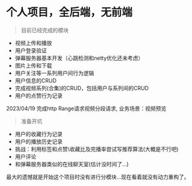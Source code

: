# 个人项目，全后端，无前端
> 目前已经完成的模块
* 视频上传和播放
* 用户登录验证
* 弹幕服务器基本开发（心跳检测和netty优化还未考虑）
* 图片上传和下载
* 用户关注等一系列用户间行为逻辑
* 用户信息的CRUD
* 完成视频系列(合集)的CRUD，包括用户与系列间的CRUD
* 用户的点赞行为记录

2023/04/19 完成http Range请求视频分段请求, 业务场景：视频预览

> 准备开坑
* 用户的收藏行为记录
* 用户的播放历史记录
* 挑战：利用标签和点赞\收藏比及完播率尝试写推荐算法(大概是不行吧)
* 用户评论
* 和弹幕服务器类似的在线聊天室(估计没时间了...)

最大的遗憾就是开始这个项目时没有进行分模块...现在看着就没有动力重构了。
